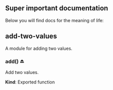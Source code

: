 ## Super important documentation 

Below you will find docs for the meaning of life: 

<a name="module_add-two-values"></a>

## add-two-values
A module for adding two values.

<a name="exp_module_add-two-values--add"></a>

### add() ⏏
Add two values.

**Kind**: Exported function  
